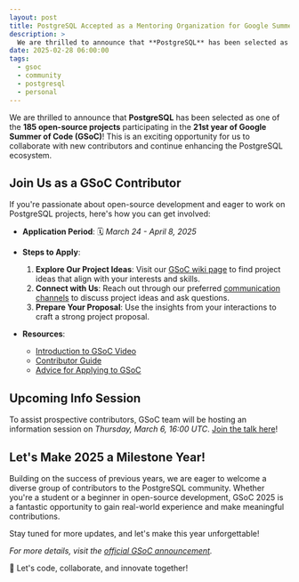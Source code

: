 ```yaml
---
layout: post
title: PostgreSQL Accepted as a Mentoring Organization for Google Summer of Code 2025!
description: >
  We are thrilled to announce that **PostgreSQL** has been selected as one of the **185 open-source projects** participating in the **21st year of Google Summer of Code (GSoC)**! This is an exciting opportunity for us to collaborate with new contributors and continue enhancing the PostgreSQL ecosystem.
date: 2025-02-28 06:00:00
tags:
  - gsoc
  - community
  - postgresql
  - personal
---
```


We are thrilled to announce that **PostgreSQL** has been selected as one of the **185 open-source projects** participating in the **21st year of Google Summer of Code (GSoC)**! This is an exciting opportunity for us to collaborate with new contributors and continue enhancing the PostgreSQL ecosystem.

## Join Us as a GSoC Contributor

If you're passionate about open-source development and eager to work on PostgreSQL projects, here's how you can get involved:

- **Application Period**: 🗓️ *March 24 - April 8, 2025*

- **Steps to Apply**:
  1. **Explore Our Project Ideas**: Visit our [GSoC wiki page](https://wiki.postgresql.org/wiki/GSoC_2025) to find project ideas that align with your interests and skills.
  2. **Connect with Us**: Reach out through our preferred [communication channels](https://wiki.postgresql.org/wiki/GSoC) to discuss project ideas and ask questions.
  3. **Prepare Your Proposal**: Use the insights from your interactions to craft a strong project proposal.

- **Resources**:
  - [Introduction to GSoC Video](https://youtube.com/watch?v=Wxjxwx7mqaI&feature=shared)
  - [Contributor Guide](https://google.github.io/gsocguides/student/)
  - [Advice for Applying to GSoC](https://developers.google.com/open-source/gsoc/help/student-advice)

## Upcoming Info Session

To assist prospective contributors, GSoC team will be hosting an information session on *Thursday, March 6, 16:00 UTC*.
[Join the talk here](https://meet.google.com/gyq-mcuz-wey)!

## Let's Make 2025 a Milestone Year!

Building on the success of previous years, we are eager to welcome a diverse group of contributors to the PostgreSQL community. Whether you're a student or a beginner in open-source development, GSoC 2025 is a fantastic opportunity to gain real-world experience and make meaningful contributions.

Stay tuned for more updates, and let's make this year unforgettable!

*For more details, visit the [official GSoC announcement](https://opensource.googleblog.com/2025/02/meet-mentoring-organizations-of-gsoc.html).*

🚀 Let's code, collaborate, and innovate together!
